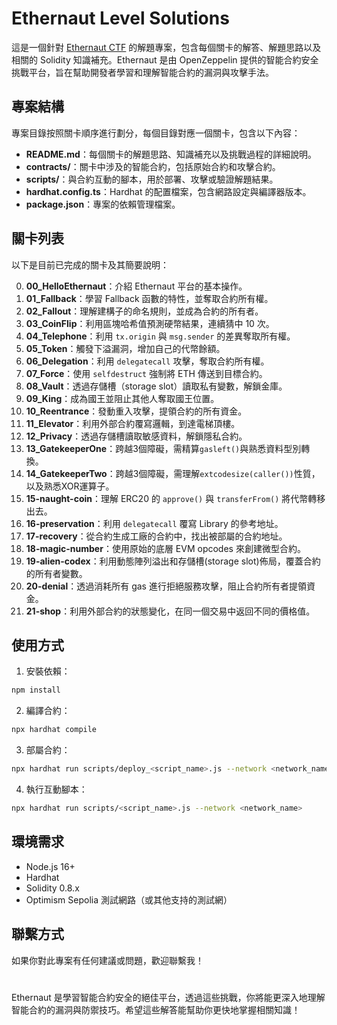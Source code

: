 # Ethernaut Level Solutions

這是一個針對 [Ethernaut CTF](https://ethernaut.openzeppelin.com/) 的解題專案，包含每個關卡的解答、解題思路以及相關的 Solidity 知識補充。Ethernaut 是由 OpenZeppelin 提供的智能合約安全挑戰平台，旨在幫助開發者學習和理解智能合約的漏洞與攻擊手法。

## 專案結構

專案目錄按照關卡順序進行劃分，每個目錄對應一個關卡，包含以下內容：

- **README.md**：每個關卡的解題思路、知識補充以及挑戰過程的詳細說明。
- **contracts/**：關卡中涉及的智能合約，包括原始合約和攻擊合約。
- **scripts/**：與合約互動的腳本，用於部署、攻擊或驗證解題結果。
- **hardhat.config.ts**：Hardhat 的配置檔案，包含網路設定與編譯器版本。
- **package.json**：專案的依賴管理檔案。

## 關卡列表

以下是目前已完成的關卡及其簡要說明：

0. **00_HelloEthernaut**：介紹 Ethernaut 平台的基本操作。
1. **01_Fallback**：學習 Fallback 函數的特性，並奪取合約所有權。
2. **02_Fallout**：理解建構子的命名規則，並成為合約的所有者。
3. **03_CoinFlip**：利用區塊哈希值預測硬幣結果，連續猜中 10 次。
4. **04_Telephone**：利用 `tx.origin` 與 `msg.sender` 的差異奪取所有權。
5. **05_Token**：觸發下溢漏洞，增加自己的代幣餘額。
6. **06_Delegation**：利用 `delegatecall` 攻擊，奪取合約所有權。
7. **07_Force**：使用 `selfdestruct` 強制將 ETH 傳送到目標合約。
8. **08_Vault**：透過存儲槽（storage slot）讀取私有變數，解鎖金庫。
9. **09_King**：成為國王並阻止其他人奪取國王位置。
10. **10_Reentrance**：發動重入攻擊，提領合約的所有資金。
11. **11_Elevator**：利用外部合約覆寫邏輯，到達電梯頂樓。
12. **12_Privacy**：透過存儲槽讀取敏感資料，解鎖隱私合約。
13. **13_GatekeeperOne**：跨越3個障礙，需精算```gasleft()```與熟悉資料型別轉換。
14. **14_GatekeeperTwo**：跨越3個障礙，需理解```extcodesize(caller())```性質，以及熟悉XOR運算子。
15. **15-naught-coin**：理解 ERC20 的 `approve()` 與 `transferFrom()` 將代幣轉移出去。
16. **16-preservation**：利用 `delegatecall` 覆寫 Library 的參考地址。
17. **17-recovery**：從合約生成工廠的合約中，找出被部屬的合約地址。
18. **18-magic-number**：使用原始的底層 EVM opcodes 來創建微型合約。
19. **19-alien-codex**：利用動態陣列溢出和存儲槽(storage slot)佈局，覆蓋合約的所有者變數。
20. **20-denial**：透過消耗所有 gas 進行拒絕服務攻擊，阻止合約所有者提領資金。
21. **21-shop**：利用外部合約的狀態變化，在同一個交易中返回不同的價格值。

## 使用方式

1. 安裝依賴：
```bash
npm install
```

2. 編譯合約：
 ```bash
npx hardhat compile
```

3. 部屬合約：
```bash
npx hardhat run scripts/deploy_<script_name>.js --network <network_name>
```

4. 執行互動腳本：
```bash
npx hardhat run scripts/<script_name>.js --network <network_name>
```

## 環境需求

- Node.js 16+
- Hardhat
- Solidity 0.8.x
- Optimism Sepolia 測試網路（或其他支持的測試網）

## 聯繫方式

如果你對此專案有任何建議或問題，歡迎聯繫我！

#

Ethernaut 是學習智能合約安全的絕佳平台，透過這些挑戰，你將能更深入地理解智能合約的漏洞與防禦技巧。希望這些解答能幫助你更快地掌握相關知識！